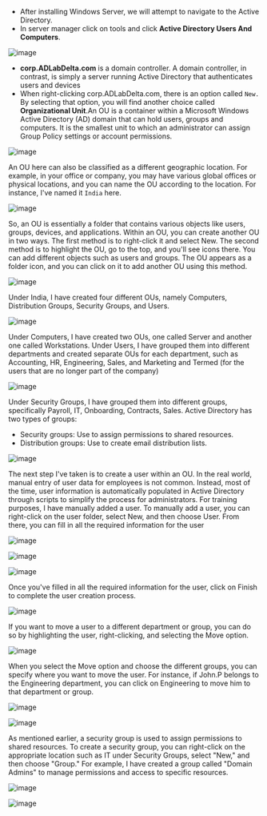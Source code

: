 - After installing Windows Server, we will attempt to navigate to the Active Directory.
- In server manager click on tools and click **Active Directory Users And Computers**.

![image](https://github.com/AlphaDeltaGamma/HomeLab-Active-Directory-/assets/92504746/aa5a3844-a372-444a-b2d6-7fd8884fafa7)

- **corp.ADLabDelta.com** is a domain controller. A domain controller, in contrast, is simply a server running Active Directory that authenticates users and devices
- When right-clicking corp.ADLabDelta.com, there is an option called `New.` By selecting that option, you will find another choice called **Organizational Unit**.An OU is a container within a Microsoft Windows Active Directory (AD) domain that can hold users, groups and computers. It is the smallest unit to which an administrator can assign Group Policy settings or account permissions.

![image](https://github.com/AlphaDeltaGamma/HomeLab-Active-Directory-/assets/92504746/4d98eb2d-a61f-4799-8a09-7dc574812714)

An OU here can also be classified as a different geographic location. For example, in your office or company, you may have various global offices or physical locations, and you can name the OU according to the location. For instance, I've named it `India` here.

![image](https://github.com/AlphaDeltaGamma/HomeLab-Active-Directory-/assets/92504746/f452b5d4-ec21-4a92-b670-7843b7230a68)

So, an OU is essentially a folder that contains various objects like users, groups, devices, and applications. Within an OU, you can create another OU in two ways. The first method is to right-click it and select New. The second method is to highlight the OU, go to the top, and you'll see icons there. You can add different objects such as users and groups. The OU appears as a folder icon, and you can click on it to add another OU using this method.

![image](https://github.com/AlphaDeltaGamma/HomeLab-Active-Directory-/assets/92504746/b391d8e1-97e3-47aa-a2f4-11a736571966)

Under India, I have created four different OUs, namely Computers, Distribution Groups, Security Groups, and Users.

![image](https://github.com/AlphaDeltaGamma/HomeLab-Active-Directory-/assets/92504746/ac9350f9-f189-44ec-8ec8-29933189b9d8)

Under Computers, I have created two OUs, one called Server and another one called Workstations.
Under Users, I have grouped them into different departments and created separate OUs for each department, such as Accounting, HR, Engineering, Sales, and Marketing and Termed (for the users that are no longer part of the company)

![image](https://github.com/AlphaDeltaGamma/HomeLab-Active-Directory-/assets/92504746/7c8b2ea6-ee32-475b-ba0f-cd55f2d18a7c)

Under Security Groups, I have grouped them into different groups, specifically Payroll, IT, Onboarding, Contracts, Sales. 
Active Directory has two types of groups:
- Security groups: Use to assign permissions to shared resources.
- Distribution groups: Use to create email distribution lists.

![image](https://github.com/AlphaDeltaGamma/HomeLab-Active-Directory-/assets/92504746/a12adc88-4964-4535-8ab3-8b1d33b9dcb8)

The next step I've taken is to create a user within an OU. In the real world, manual entry of user data for employees is not common. Instead, most of the time, user information is automatically populated in Active Directory through scripts to simplify the process for administrators. For training purposes, I have manually added a user. To manually add a user, you can right-click on the user folder, select New, and then choose User. From there, you can fill in all the required information for the user

![image](https://github.com/AlphaDeltaGamma/HomeLab-Active-Directory-/assets/92504746/b1f09340-5429-4ae3-8442-063c7ebbda6c)

![image](https://github.com/AlphaDeltaGamma/HomeLab-Active-Directory-/assets/92504746/efd2ffb9-b420-43c8-bda2-741513afba84)

![image](https://github.com/AlphaDeltaGamma/HomeLab-Active-Directory-/assets/92504746/49e8580a-aade-4980-827d-98368abddc7f)

Once you've filled in all the required information for the user, click on Finish to complete the user creation process.

![image](https://github.com/AlphaDeltaGamma/HomeLab-Active-Directory-/assets/92504746/d866071e-46a4-41ca-a351-8cd90ce566de)

If you want to move a user to a different department or group, you can do so by highlighting the user, right-clicking, and selecting the Move option.

![image](https://github.com/AlphaDeltaGamma/HomeLab-Active-Directory-/assets/92504746/7b133574-bbe8-4874-a471-39f8143bc910)

When you select the Move option and choose the different groups, you can specify where you want to move the user. For instance, if John.P belongs to the Engineering department, you can click on Engineering to move him to that department or group.

![image](https://github.com/AlphaDeltaGamma/HomeLab-Active-Directory-/assets/92504746/9f89fd6a-e6f9-44f0-96e4-1b93ae1570f7)

![image](https://github.com/AlphaDeltaGamma/HomeLab-Active-Directory-/assets/92504746/2bb663c1-b200-4c0e-8b6a-f68136bb32ad)

As mentioned earlier, a security group is used to assign permissions to shared resources. To create a security group, you can right-click on the appropriate location such as IT under Security Groups, select "New," and then choose "Group." For example, I have created a group called "Domain Admins" to manage permissions and access to specific resources.

![image](https://github.com/AlphaDeltaGamma/HomeLab-Active-Directory-/assets/92504746/7dd8c038-30e7-4423-b034-1aee658fb7eb)

![image](https://github.com/AlphaDeltaGamma/HomeLab-Active-Directory-/assets/92504746/5f8a5ed2-c1b7-419f-b575-12f4e3bd2a40)





































  














































